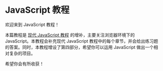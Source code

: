 # JavaScript 教程

欢迎来到 JavaScript 教程！

本篇教程是 [现代 JavaScript 教程](https://zh.javascript.info/) 的增补，主要关注浏览器环境下的 JavaScript。本教程会补充现代 JavaScript 教程中的每个章节，并会给出练习题的答案。同时，本教程增设了第四部分，希望你可以运用 JavaScript 做出一个相对复杂的项目。

希望你会有所收获！
